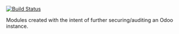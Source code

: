 [![Build Status](https://travis-ci.org/laslabs/odoo-security.svg?branch=master)](https://travis-ci.org/laslabs/odoo-security)

Modules created with the intent of further securing/auditing an Odoo instance.